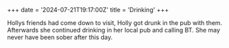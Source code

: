 +++
date = '2024-07-21T19:17:00Z'
title = 'Drinking'
+++

Hollys friends had come down to visit, Holly got drunk in the pub with them.
Afterwards she continued drinking in her local pub and calling BT.
She may never have been sober after this day.
